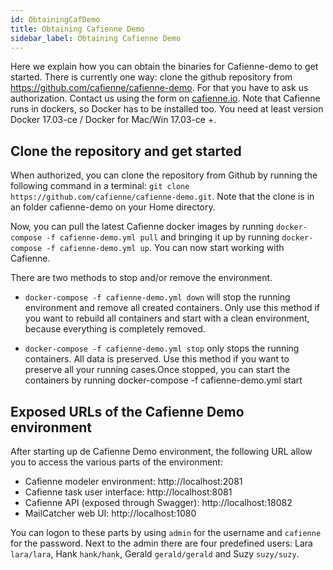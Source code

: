 ```yaml
---
id: ObtainingCafDemo
title: Obtaining Cafienne Demo
sidebar_label: Obtaining Cafienne Demo
---
```


Here we explain how you can obtain the binaries for Cafienne-demo to get started. There is currently one way: clone the github repository from https://github.com/cafienne/cafienne-demo. For that you have to ask us authorization. Contact us using the form on [cafienne.io](https://cafienne.io/guide). Note that Cafienne runs in dockers, so Docker has to be installed too. You need at least version Docker 17.03-ce / Docker for Mac/Win 17.03-ce +.

## Clone the repository and get started
When authorized, you can clone the repository from Github by running the following command in a terminal: `git clone https://github.com/cafienne/cafienne-demo.git`. Note that the clone is in an folder cafienne-demo on your Home directory. 

Now, you can pull the latest Cafienne docker images by running `docker-compose -f cafienne-demo.yml pull`  and bringing it up by running  `docker-compose -f cafienne-demo.yml up`. You can now start working with Cafienne.

There are  two methods to stop and/or remove the environment.  

* `docker-compose -f cafienne-demo.yml down`   will stop the running environment and remove all created containers. Only use this method if you want to rebuild all containers and start with a clean environment, because everything is completely removed.

* `docker-compose -f cafienne-demo.yml stop`   only stops the running containers. All data is preserved. Use this method if you want to preserve all your running cases.Once stopped, you can start the containers by running docker-compose -f cafienne-demo.yml start 

## Exposed URLs of the Cafienne Demo environment
After starting up de Cafienne Demo environment, the following URL allow you to access the various parts of the environment:

* Cafienne modeler environment: http://localhost:2081
* Cafienne task user interface: http://localhost:8081
* Cafienne API (exposed through Swagger): http://localhost:18082
* MailCatcher web UI: http://localhost:1080

You can logon to these parts by using `admin` for the username and `cafienne` for the password. Next to the admin there are four predefined users: Lara `lara/lara`, Hank `hank/hank`, Gerald `gerald/gerald` and Suzy `suzy/suzy`.
